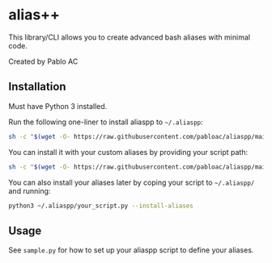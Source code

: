 # alias++
This library/CLI allows you to create advanced bash aliases with minimal code. 

Created by Pablo AC

## Installation
Must have Python 3 installed.

Run the following one-liner to install aliaspp to `~/.aliaspp`:
```bash
sh -c "$(wget -O- https://raw.githubusercontent.com/pabloac/aliaspp/main/install.sh)"
```

You can install it with your custom aliases by providing your script path:
```bash
sh -c "$(wget -O- https://raw.githubusercontent.com/pabloac/aliaspp/main/install.sh)" -- /path/to/your_script.py
```

You can also install your aliases later by coping your script to `~/.aliaspp/` and running:
```bash
python3 ~/.aliaspp/your_script.py --install-aliases
```

## Usage
See `sample.py` for how to set up your aliaspp script to define your aliases.